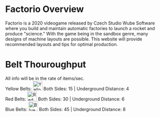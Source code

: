 # Factorio Overview
Factorio is a 2020 videogame released by Czech Studio Wube Software where you build and maintain automatic factories to launch a rocket and produce "science." With the game being in the sandbox genre, many designs of machine layouts are possible. This website will provide recommended layouts and tips for optimal production.

# Belt Thouroughput
All info will be in the rate of items/sec.<br>
Yellow Belts: <img src="https://wiki.factorio.com/images/Transport_belt.png" alt="Yellow Belt" height="30" width="30"/> Both Sides: 15 | Underground Distance: 4<br>
Red Belts:    <img src="https://wiki.factorio.com/images/Fast_transport_belt.png" alt="Red Belt" height="30" width="30"/> Both Sides: 30 | Underground Distance: 6<br>
Blue Belts:   <img src="https://wiki.factorio.com/images/Express_transport_belt.png" alt="Blue Belt" height="30" width="30"/> Both Sides: 45 | Underground Distance: 8<br>
